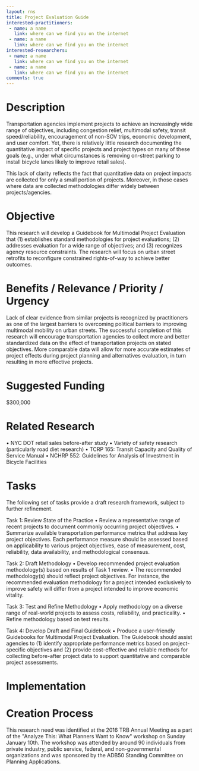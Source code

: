 ```yaml
---
layout: rns
title: Project Evaluation Guide
interested-practitioners:
 - name: a name
   link: where can we find you on the internet
 - name: a name
   link: where can we find you on the internet
interested-researchers: 
 - name: a name
   link: where can we find you on the internet
 - name: a name
   link: where can we find you on the internet
comments: true
---
```


# Description
Transportation agencies implement projects to achieve an increasingly wide range of objectives, including congestion relief, multimodal safety, transit speed/reliability, encouragement of non-SOV trips, economic development, and user comfort. Yet, there is relatively little research documenting the quantitative impact of specific projects and project types on many of these goals (e.g., under what circumstances is removing on-street parking to install bicycle lanes likely to improve retail sales).

This lack of clarity reflects the fact that quantitative data on project impacts are collected for only a small portion of projects. Moreover, in those cases where data are collected methodologies differ widely between projects/agencies.


# Objective
This research will develop a Guidebook for Multimodal Project Evaluation that (1) establishes standard methodologies for project evaluations; (2) addresses evaluation for a wide range of objectives; and (3) recognizes agency resource constraints. The research will focus on urban street retrofits to reconfigure constrained rights-of-way to achieve better outcomes.

# Benefits / Relevance / Priority / Urgency
Lack of clear evidence from similar projects is recognized by practitioners as one of the largest barriers 
to overcoming political barriers to improving multimodal mobility on urban streets. The successful completion of this research will encourage transportation agencies to collect more and better standardized data on the effect of transportation projects on stated objectives. More comparable data will allow for more accurate estimates of project effects during project planning and alternatives evaluation, in turn resulting in more effective projects.


# Suggested Funding
$300,000

# Related Research
•	NYC DOT retail sales before-after study
•	Variety of safety research (particularly road diet research)
•	TCRP 165: Transit Capacity and Quality of Service Manual
•	NCHRP 552: Guidelines for Analysis of Investment in Bicycle Facilities

# Tasks
The following set of tasks provide a draft research framework, subject to further refinement.

Task 1: Review State of the Practice
•	Review a representative range of recent projects to document commonly occurring project objectives.
•	Summarize available transportation performance metrics that address key project objectives. Each performance measure should be assessed based on applicability to various project objectives, ease of measurement, cost, reliability, data availability, and methodological consensus.

Task 2: Draft Methodology
•	Develop recommended project evaluation methodology(s) based on results of Task 1 review.
•	The recommended methodology(s) should reflect project objectives. For instance, the recommended evaluation methodology for a project intended exclusively to improve safety will differ from a project intended to improve economic vitality.

Task 3: Test and Refine Methodology
•	Apply methodology on a diverse range of real-world projects to assess costs, reliability, and practicality.
•	Refine methodology based on test results.

Task 4: Develop Draft and Final Guidebook
•	Produce a user-friendly Guidebooks for Multimodal Project Evaluation. The Guidebook should assist agencies to (1) identify appropriate performance metrics based on project-specific objectives and (2) provide cost-effective and reliable methods for collecting before-after project data to support quantitative and comparable project assessments.

# Implementation

# Creation Process
This research need was identified at the 2016 TRB Annual Meeting as a part of the 
"Analyze This: What Planners Want to Know" workshop on Sunday January 10th.  The workshop 
was attended by around 90 individuals from private industry, public service, federal, and 
non-governmental organizations and was sponsored by the ADB50 Standing Committee on Planning 
Applications.
